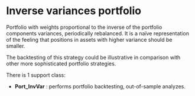 
# Inverse variances portfolio <a name="TOP">

Portfolio with weights proportional to the inverse of the portfolio
components variances, periodically rebalanced. It is a naïve representation
of the feeling that positions in assets with higher variance should be
smaller.


The backtesting of this strategy could be illustrative in comparison with
other more sophisticated portfolio strategies.   

There is 1 support class:

* **Port_InvVar** : performs portfolio backtesting, out-of-sample analyzes.
